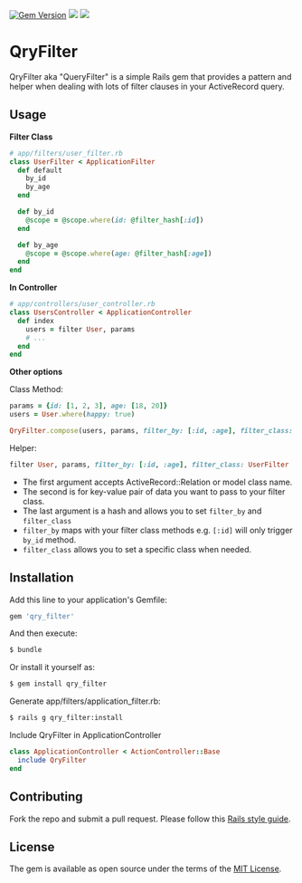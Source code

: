 [![Gem Version](https://badge.fury.io/rb/qry_filter.svg)](https://badge.fury.io/rb/qry_filter)
![](https://github.com/inaki-ibarra/qry_filter/workflows/CI/badge.svg)
![](https://github.com/inaki-ibarra/qry_filter/workflows/CD/badge.svg)

# QryFilter
QryFilter aka "QueryFilter" is a simple Rails gem that provides a pattern and helper when dealing with lots of filter clauses in your ActiveRecord query.

## Usage
**Filter Class**
```ruby
# app/filters/user_filter.rb
class UserFilter < ApplicationFilter
  def default
    by_id
    by_age
  end

  def by_id
    @scope = @scope.where(id: @filter_hash[:id])
  end

  def by_age
    @scope = @scope.where(age: @filter_hash[:age])
  end
end
```

**In Controller**
```ruby
# app/controllers/user_controller.rb
class UsersController < ApplicationController
  def index
    users = filter User, params
    # ...
  end
end
```

**Other options**

Class Method:
```ruby
params = {id: [1, 2, 3], age: [18, 20]}
users = User.where(happy: true)

QryFilter.compose(users, params, filter_by: [:id, :age], filter_class: UserFilter)
```
Helper:
```ruby
filter User, params, filter_by: [:id, :age], filter_class: UserFilter
```
- The first argument accepts ActiveRecord::Relation or model class name.
- The second is for key-value pair of data you want to pass to your filter class.
- The last argument is a hash and allows you to set ```filter_by``` and ```filter_class```
- ```filter_by``` maps with your filter class methods e.g. ```[:id]``` will only trigger ```by_id``` method.
- ```filter_class``` allows you to set a specific class when needed.

## Installation
Add this line to your application's Gemfile:

```ruby
gem 'qry_filter'
```

And then execute:
```bash
$ bundle
```

Or install it yourself as:
```bash
$ gem install qry_filter
```

Generate app/filters/application_filter.rb:
```bash
$ rails g qry_filter:install
```

Include QryFilter in ApplicationController
```ruby
class ApplicationController < ActionController::Base
  include QryFilter
end
```

## Contributing
Fork the repo and submit a pull request.
Please follow this [Rails style guide](https://github.com/rubocop-hq/rails-style-guide).

## License
The gem is available as open source under the terms of the [MIT License](https://opensource.org/licenses/MIT).
